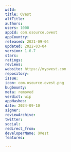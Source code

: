 ```yaml
---
wsId: 
title: OVest
altTitle: 
authors: 
users: 1000
appId: com.osource.ovest
appCountry: 
released: 2021-09-04
updated: 2022-03-04
version: 1.0.7
stars: 
ratings: 
reviews: 
website: https://myovest.com
repository: 
issue: 
icon: com.osource.ovest.png
bugbounty: 
meta: removed
verdict: wip
appHashes: 
date: 2024-09-10
signer: 
reviewArchive: 
twitter: 
social: 
redirect_from: 
developerName: OVest
features: 

---
```


